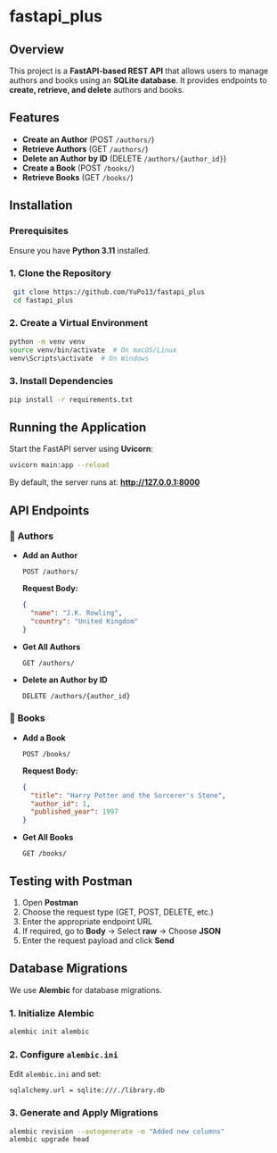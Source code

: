 # fastapi_plus

## Overview
This project is a **FastAPI-based REST API** that allows users to manage authors and books using an **SQLite database**. It provides endpoints to **create, retrieve, and delete** authors and books.

## Features
- **Create an Author** (POST `/authors/`)
- **Retrieve Authors** (GET `/authors/`)
- **Delete an Author by ID** (DELETE `/authors/{author_id}`)
- **Create a Book** (POST `/books/`)
- **Retrieve Books** (GET `/books/`)

## Installation

### Prerequisites
Ensure you have **Python 3.11** installed.

### 1. Clone the Repository
```sh
 git clone https://github.com/YuPo13/fastapi_plus
 cd fastapi_plus
```

### 2. Create a Virtual Environment
```sh
python -m venv venv
source venv/bin/activate  # On macOS/Linux
venv\Scripts\activate  # On Windows
```

### 3. Install Dependencies
```sh
pip install -r requirements.txt
```

## Running the Application
Start the FastAPI server using **Uvicorn**:
```sh
uvicorn main:app --reload
```

By default, the server runs at: **http://127.0.0.1:8000**

## API Endpoints

### 📌 **Authors**
- **Add an Author**
  ```http
  POST /authors/
  ```
  **Request Body:**
  ```json
  {
    "name": "J.K. Rowling",
    "country": "United Kingdom"
  }
  ```

- **Get All Authors**
  ```http
  GET /authors/
  ```

- **Delete an Author by ID**
  ```http
  DELETE /authors/{author_id}
  ```

### 📌 **Books**
- **Add a Book**
  ```http
  POST /books/
  ```
  **Request Body:**
  ```json
  {
    "title": "Harry Potter and the Sorcerer's Stone",
    "author_id": 1,
    "published_year": 1997
  }
  ```

- **Get All Books**
  ```http
  GET /books/
  ```

## Testing with Postman
1. Open **Postman**
2. Choose the request type (GET, POST, DELETE, etc.)
3. Enter the appropriate endpoint URL
4. If required, go to **Body** → Select **raw** → Choose **JSON**
5. Enter the request payload and click **Send**

## Database Migrations
We use **Alembic** for database migrations.

### **1. Initialize Alembic**
```sh
alembic init alembic
```

### **2. Configure `alembic.ini`**
Edit `alembic.ini` and set:
```
sqlalchemy.url = sqlite:///./library.db
```

### **3. Generate and Apply Migrations**
```sh
alembic revision --autogenerate -m "Added new columns"
alembic upgrade head
```
